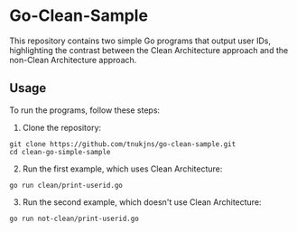 # Go-Clean-Sample
This repository contains two simple Go programs that output user IDs, highlighting the contrast between the Clean Architecture approach and the non-Clean Architecture approach.

## Usage

To run the programs, follow these steps:

1. Clone the repository:
```
git clone https://github.com/tnukjns/go-clean-sample.git
cd clean-go-simple-sample
```

2. Run the first example, which uses Clean Architecture:
```
go run clean/print-userid.go 
```

3. Run the second example, which doesn't use Clean Architecture:
```
go run not-clean/print-userid.go 
```
